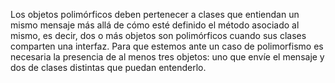 Los objetos polimórficos deben pertenecer a clases que entiendan un mismo mensaje más allá de cómo esté definido el método asociado al mismo, es decir, dos o más objetos son polimórficos cuando sus clases comparten una interfaz. Para que estemos ante un caso de polimorfismo es necesaria la presencia de al menos tres objetos: uno que envíe el mensaje y dos de clases distintas que puedan entenderlo. 